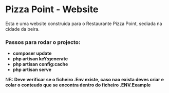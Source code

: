 <h1>Pizza Point - Website</h1> 
<p>Esta e uma website construida para o Restaurante Pizza Point, sediada na cidade da beira.</p> 

<h3>Passos para rodar o projecto:</h3> 
<ul>
  <li><b>composer update</b></li> 
  <li><b>php artisan keY:generate</b></li>
  <li><b>php artisan config:cache</b></li> 
  <li><b>php artisan serve</b></li> </ul>
  
  <p>NB: <b>Deve verificar se o ficheiro .Env existe, caso nao exista deves criar e colar o conteudo que se encontra dentro do ficheiro .ENV.Example</b></p>
